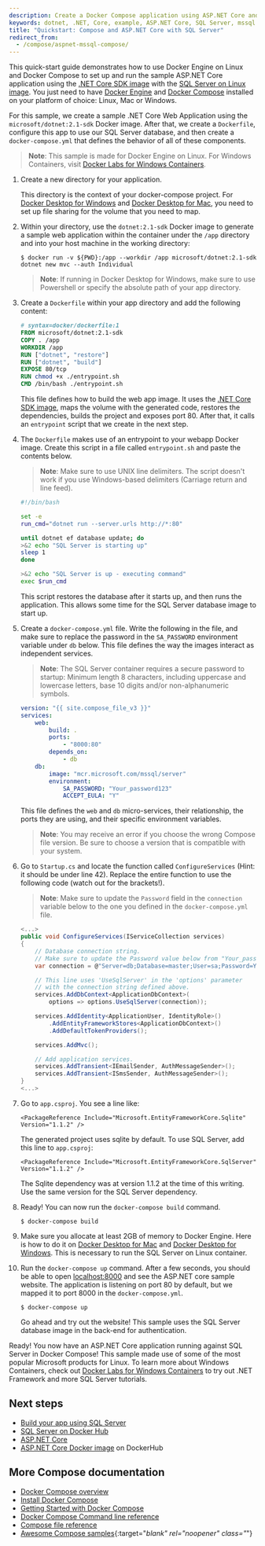 ```yaml
---
description: Create a Docker Compose application using ASP.NET Core and SQL Server on Linux in Docker.
keywords: dotnet, .NET, Core, example, ASP.NET Core, SQL Server, mssql
title: "Quickstart: Compose and ASP.NET Core with SQL Server"
redirect_from:
  - /compose/aspnet-mssql-compose/
---
```


This quick-start guide demonstrates how to use Docker Engine on Linux and Docker
Compose to set up and run the sample ASP.NET Core application using the
[.NET Core SDK image](https://hub.docker.com/_/microsoft-dotnet-core-sdk)
with the
[SQL Server on Linux image](https://hub.docker.com/_/microsoft-mssql-server).
You just need to have [Docker Engine](../get-docker.md)
and [Docker Compose](../compose/install/index.md) installed on your
platform of choice: Linux, Mac or Windows.

For this sample, we create a sample .NET Core Web Application using the
`microsoft/dotnet:2.1-sdk` Docker image. After that, we create a `Dockerfile`,
configure this app to use our SQL Server database, and then create a
`docker-compose.yml` that defines the behavior of all of these components.

> **Note**: This sample is made for Docker Engine on Linux. For Windows
> Containers, visit
> [Docker Labs for Windows Containers](https://github.com/docker/labs/tree/master/windows).

1.  Create a new directory for your application.

    This directory is the context of your docker-compose project. For
    [Docker Desktop for Windows](../desktop/settings/windows-settings.md#file-sharing) and
    [Docker Desktop for Mac](../desktop/settings/mac-settings.md#file-sharing), you
    need to set up file sharing for the volume that you need to map.

1.  Within your directory, use the `dotnet:2.1-sdk` Docker image to generate a
    sample web application within the container under the `/app` directory and
    into your host machine in the working directory:

    ```console
    $ docker run -v ${PWD}:/app --workdir /app microsoft/dotnet:2.1-sdk dotnet new mvc --auth Individual
    ```

    > **Note**: If running in Docker Desktop for Windows, make sure to use Powershell
    or specify the absolute path of your app directory.

1.  Create a `Dockerfile` within your app directory and add the following content:

    ```dockerfile
    # syntax=docker/dockerfile:1
    FROM microsoft/dotnet:2.1-sdk
    COPY . /app
    WORKDIR /app
    RUN ["dotnet", "restore"]
    RUN ["dotnet", "build"]
    EXPOSE 80/tcp
    RUN chmod +x ./entrypoint.sh
    CMD /bin/bash ./entrypoint.sh
    ```

    This file defines how to build the web app image. It uses the
    [.NET Core SDK image](https://hub.docker.com/_/microsoft-dotnet-core-sdk),
    maps the volume with the generated code, restores the dependencies, builds the
    project and exposes port 80. After that, it calls an `entrypoint` script
    that we create in the next step.

1.  The `Dockerfile` makes use of an entrypoint to your webapp Docker
    image. Create this script in a file called `entrypoint.sh` and paste the
    contents below.

    > **Note**: Make sure to use UNIX line delimiters. The script doesn't work if
    > you use Windows-based delimiters (Carriage return and line feed).

    ```bash
    #!/bin/bash

    set -e
    run_cmd="dotnet run --server.urls http://*:80"

    until dotnet ef database update; do
    >&2 echo "SQL Server is starting up"
    sleep 1
    done

    >&2 echo "SQL Server is up - executing command"
    exec $run_cmd
    ```

    This script restores the database after it starts up, and then runs
    the application. This allows some time for the SQL Server database image to
    start up.

1.  Create a `docker-compose.yml` file. Write the following in the file, and
    make sure to replace the password in the `SA_PASSWORD` environment variable
    under `db` below. This file defines the way the images interact as
    independent services.

    > **Note**: The SQL Server container requires a secure password to startup:
    > Minimum length 8 characters, including uppercase and lowercase letters,
    > base 10 digits and/or non-alphanumeric symbols.

    ```yaml
    version: "{{ site.compose_file_v3 }}"
    services:
        web:
            build: .
            ports:
                - "8000:80"
            depends_on:
                - db
        db:
            image: "mcr.microsoft.com/mssql/server"
            environment:
                SA_PASSWORD: "Your_password123"
                ACCEPT_EULA: "Y"
    ```

    This file defines the `web` and `db` micro-services, their relationship, the
    ports they are using, and their specific environment variables.

    > **Note**: You may receive an error if you choose the wrong Compose file
    > version. Be sure to choose a version that is compatible with your system.

1.  Go to `Startup.cs` and locate the function called `ConfigureServices` (Hint:
    it should be under line 42). Replace the entire function to use the following
    code (watch out for the brackets!).

    > **Note**: Make sure to update the `Password` field in the `connection`
    > variable below to the one you defined in the `docker-compose.yml` file.

    ```csharp
    <...>
    public void ConfigureServices(IServiceCollection services)
    {
        // Database connection string.
        // Make sure to update the Password value below from "Your_password123" to your actual password.
        var connection = @"Server=db;Database=master;User=sa;Password=Your_password123;";

        // This line uses 'UseSqlServer' in the 'options' parameter
        // with the connection string defined above.
        services.AddDbContext<ApplicationDbContext>(
            options => options.UseSqlServer(connection));

        services.AddIdentity<ApplicationUser, IdentityRole>()
            .AddEntityFrameworkStores<ApplicationDbContext>()
            .AddDefaultTokenProviders();

        services.AddMvc();

        // Add application services.
        services.AddTransient<IEmailSender, AuthMessageSender>();
        services.AddTransient<ISmsSender, AuthMessageSender>();
    }
    <...>
    ```

1.  Go to `app.csproj`. You see a line like:

    ```
    <PackageReference Include="Microsoft.EntityFrameworkCore.Sqlite" Version="1.1.2" />
    ```

    The generated project uses sqlite by default. To use SQL Server, add this line to
    `app.csproj`:

    ```
    <PackageReference Include="Microsoft.EntityFrameworkCore.SqlServer" Version="1.1.2" />
    ```

    The Sqlite dependency was at version 1.1.2 at the time of this writing. Use the same
    version for the SQL Server dependency.

1.  Ready! You can now run the `docker-compose build` command.

    ```console
    $ docker-compose build
    ```

1.  Make sure you allocate at least 2GB of memory to Docker Engine. Here is how
    to do it on
    [Docker Desktop for Mac](../desktop/settings/mac-settings.md#advanced) and
    [Docker Desktop for Windows](../desktop/settings/windows-settings.md#advanced).
    This is necessary to run the SQL Server on Linux container.

1.  Run the `docker-compose up` command. After a few seconds, you should be able
    to open [localhost:8000](http://localhost:8000) and see the ASP.NET core
    sample website. The application is listening on port 80 by default, but we
    mapped it to port 8000 in the `docker-compose.yml`.

    ```console
    $ docker-compose up
    ```

    Go ahead and try out the website! This sample uses the SQL Server
    database image in the back-end for authentication.

Ready! You now have an ASP.NET Core application running against SQL Server in
Docker Compose! This sample made use of some of the most popular Microsoft
products for Linux. To learn more about Windows Containers, check out
[Docker Labs for Windows Containers](https://github.com/docker/labs/tree/master/windows)
to try out .NET Framework and more SQL Server tutorials.

## Next steps

- [Build your app using SQL Server](https://www.microsoft.com/en-us/sql-server/developer-get-started/?utm_medium=Referral&utm_source=docs.docker.com)
- [SQL Server on Docker Hub](https://hub.docker.com/r/microsoft/mssql-server/)
- [ASP.NET Core](https://www.asp.net/core)
- [ASP.NET Core Docker image](https://hub.docker.com/r/microsoft/aspnetcore/) on DockerHub

## More Compose documentation

- [Docker Compose overview](../compose/index.md)
- [Install Docker Compose](../compose/install/index.md)
- [Getting Started with Docker Compose](../compose/gettingstarted.md)
- [Docker Compose Command line reference](../compose/reference/index.md)
- [Compose file reference](../compose/compose-file/index.md)
- [Awesome Compose samples](https://github.com/docker/awesome-compose/){:target="_blank" rel="noopener" class="_"}
